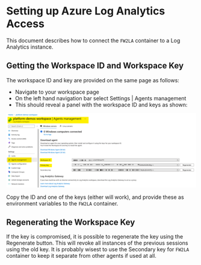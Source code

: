 # Setting up Azure Log Analytics Access

This document describes how to connect the `FW2LA` container to a Log Analytics instance.

## Getting the Workspace ID and Workspace Key

The workspace ID and key are provided on the same page as follows:
* Navigate to your workspace page
* On the left hand navigation bar select Settings | Agents management
* This should reveal a panel with the workspace ID and keys as shown:

![Setting up Azure Log Analytics Access](SettingUpAzureLogAnalyticsAccess.png)

Copy the ID and one of the keys (either will work), and provide these as environment variables to the `FW2LA` container.

## Regenerating the Workspace Key

If the key is compromised, it is possible to regenerate the key using the Regenerate button. This will revoke all instances of the previous sessions using the old key. It is probably wisest to use the Secondary key for `FW2LA` container to keep it separate from other agents if used at all.